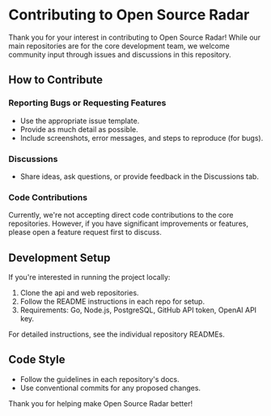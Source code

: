 # Contributing to Open Source Radar

Thank you for your interest in contributing to Open Source Radar! While our main repositories are for the core development team, we welcome community input through issues and discussions in this repository.

## How to Contribute

### Reporting Bugs or Requesting Features
- Use the appropriate issue template.
- Provide as much detail as possible.
- Include screenshots, error messages, and steps to reproduce (for bugs).

### Discussions
- Share ideas, ask questions, or provide feedback in the Discussions tab.

### Code Contributions
Currently, we're not accepting direct code contributions to the core repositories. However, if you have significant improvements or features, please open a feature request first to discuss.

## Development Setup
If you're interested in running the project locally:

1. Clone the api and web repositories.
2. Follow the README instructions in each repo for setup.
3. Requirements: Go, Node.js, PostgreSQL, GitHub API token, OpenAI API key.

For detailed instructions, see the individual repository READMEs.

## Code Style
- Follow the guidelines in each repository's docs.
- Use conventional commits for any proposed changes.

Thank you for helping make Open Source Radar better!